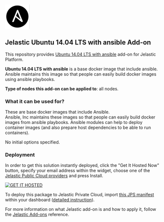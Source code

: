 [![Ubuntu 14.04 LTS with ansible](images/ansible.png)](../../../ansible-ubuntu-14.04)
## Jelastic Ubuntu 14.04 LTS with ansible Add-on

This repository provides [Ubuntu 14.04 LTS with ansible](https://hub.docker.com/r/ansible/ubuntu14.04-ansible/) add-on for Jelastic Platform.

**Ubuntu 14.04 LTS with ansible** is a base docker image that include ansible. Ansible maintains this
image so that people can easily build docker images using ansible playbooks.

**Type of nodes this add-on can be applied to**: all nodes.

### What it can be used for?
These are base docker images that include Ansible.<br/>
Ansible, Inc maintains these images so that people can easily build docker images from ansible playbooks.
Ansible modules can help to deploy container images (and also prepare host dependencies to be able to run containers).

No initial options specified.

### Deployment

In order to get this solution instantly deployed, click the "Get It Hosted Now" button, specify your email address within the widget, choose one of the [Jelastic Public Cloud providers](https://jelastic.cloud) and press Install.

[![GET IT HOSTED](https://raw.githubusercontent.com/jelastic-jps/jpswiki/master/images/getithosted.png)](https://jelastic.com/install-application/?manifest=https%3A%2F%2Fgithub.com%2Fjelastic-jps%2Fansible-ubuntu-14.04%2Fraw%2Fmaster%2Fmanifest.jps)

To deploy this package to Jelastic Private Cloud, import [this JPS manifest](../../raw/master/manifest.jps) within your dashboard ([detailed instruction](https://docs.jelastic.com/environment-export-import#import)).

For more information on what Jelastic add-on is and how to apply it, follow the [Jelastic Add-ons](https://github.com/jelastic-jps/jpswiki/wiki/Jelastic-Addons) reference.